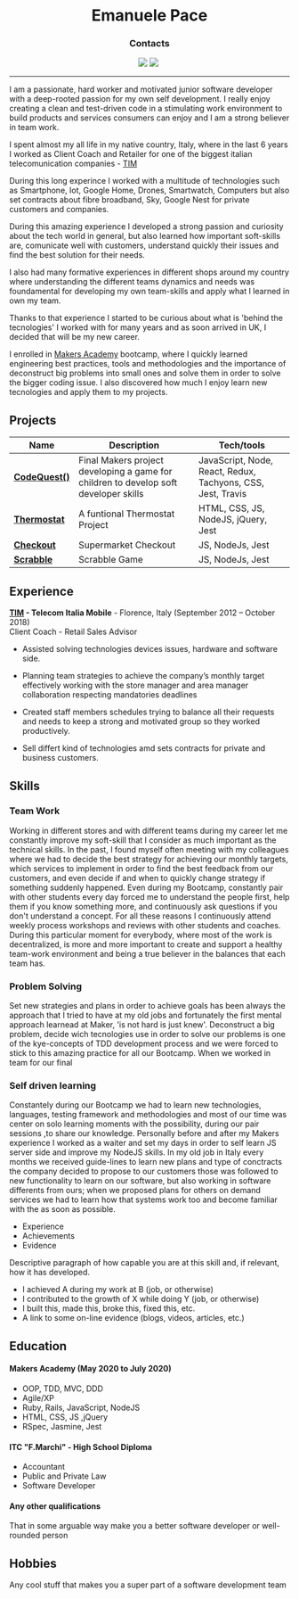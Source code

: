 <h1 align="center" >Emanuele Pace</h1>


<h3 align="center" >Contacts</h3>

<div align="center">
  
<a href="https://www.linkedin.com/in/emanuele-pace10/"><img src="https://img.shields.io/badge/LinkedIn-0077B5?style=for-the-badge&logo=linkedin&logoColor=white"></a> <a href="mailto:emanuele.10@utlook.it"><img src="https://img.shields.io/badge/Microsoft_Outlook-0078D4?style=for-the-badge&logo=microsoft-outlook&logoColor=white"></a> <a href="https://github.com/Emanuele-20"><img src="https://img.shields.io/badge/GitHub-100000?style=for-the-badge&logo=github&logoColor=white" alt=""></a>


</div>

---------------


I am a passionate, hard worker and motivated junior software developer with a deep-rooted passion for my own self development. I really enjoy creating a clean and test-driven code in a stimulating work environment to build products and services consumers can enjoy and I am a strong believer in team work.

I spent almost my all life in my native country, Italy, where in the last 6 years I worked as Client Coach and Retailer for one of the biggest italian telecomunication companies -  [TIM](https://www.tim.it/)

During this long experince I worked with a multitude of technologies such as Smartphone, Iot, Google Home, Drones, Smartwatch, Computers but also set contracts about fibre broadband, Sky, Google Nest for private customers and companies.

During this amazing experience I developed a strong passion and curiosity about the tech world in general, but also learned how important soft-skills are, comunicate well with customers, understand quickly their issues and find the best solution for their needs.

I also had many formative experiences in different shops around my country where understanding the different teams dynamics and needs was foundamental for developing my own team-skills and apply what I learned in own my team.

Thanks to that experience I started to be curious about what is 'behind the tecnologies' I worked with for many years and as soon arrived in UK, I decided that will be my new career.

I enrolled in  [Makers Academy](https://makers.tech/) bootcamp, where I quickly learned engineering best practices, tools and methodologies and the importance of deconstruct big problems into small ones and solve them in order to solve the bigger coding issue.
I also discovered how much I enjoy learn new tecnologies and apply them to my projects.

## Projects

| Name                         | Description       | Tech/tools        |
| ---------------------------- | ----------------- | ----------------- |
| [**CodeQuest()**](https://github.com/Emanuele-20/codeQuest)| Final Makers project developing a game for children to develop soft developer skills | JavaScript, Node, React, Redux, Tachyons, CSS, Jest, Travis|
| [**Thermostat**](https://github.com/Emanuele-20/Thermostat) | A funtional Thermostat Project  | HTML, CSS, JS, NodeJS, jQuery, Jest              |
| [**Checkout**](https://github.com/Emanuele-20/checkout) | Supermarket Checkout | JS, NodeJs, Jest              |
| [**Scrabble**](https://github.com/Emanuele-20/scrabble) | Scrabble Game | JS, NodeJs, Jest              |


## Experience

**[TIM](www.tim.it) - Telecom Italia Mobile** - Florence, Italy
(September 2012 – October 2018)  
Client Coach - Retail Sales Advisor 

* Assisted solving technologies devices issues, hardware and software side. 

* Planning team strategies to achieve the company’s monthly target effectively working with the store manager and area manager collaboration respecting mandatories deadlines

* Created staff members schedules trying to balance all their requests and needs to keep a strong and motivated group so they worked productively. 

* Sell differt kind of technologies amd sets contracts for private and business customers. 


## Skills

### Team Work

Working in different stores and with different teams during my career let me constantly improve my soft-skill that I consider as much important as the technical skills.
In the past, I found myself often meeting with my colleagues where we had to decide the best strategy for achieving our monthly targets, which services to implement in order to find the best feedback from our customers, and even decide if and when to quickly change strategy if something suddenly happened.
Even during my Bootcamp, constantly pair with other students every day forced me to understand the people first, help them if you know something more, and continuously ask questions if you don't understand a concept. 
For all these reasons I continuously attend weekly process workshops and reviews with other students and coaches.
During this particular moment for everybody, where most of the work is decentralized, is more and more important to create and support a healthy team-work environment and being a true believer in the balances that each team has.

### Problem Solving 

Set new strategies and plans in order to achieve goals has been always the approach that I tried to have at my old jobs and fortunately the first mental approach learnead at Maker, 'is not hard is just knew'.
Deconstruct a big problem, decide wich tecnologies use in order to solve our problems is one of the kye-concepts of TDD development process and we were forced to stick to this amazing practice for all our Bootcamp. 
When we worked in team for our final 

### Self driven learning

Constantely during our Bootcamp we had to learn new technologies, languages, testing framework and methodologies and most of our time was center on solo learning moments with the possibility, during our pair sessions ,to share our knowledge. Personally before and after my Makers experience I worked as a waiter and set my days in order to self learn JS server side and improve my NodeJS skills. In my old job in Italy every months we received guide-lines to learn new plans and type of conctracts the company decided to propose to our customers those was followed to new functionality to learn on our software, but also working in software differents from ours; when we proposed plans for others on demand services we had to learn how that systems work too and become familiar with the as soon as possible.

- Experience
- Achievements
- Evidence



Descriptive paragraph of how capable you are at this skill and, if relevant, how it has developed.

- I achieved A during my work at B (job, or otherwise)
- I contributed to the growth of X while doing Y (job, or otherwise)
- I built this, made this, broke this, fixed this, etc.
- A link to some on-line evidence (blogs, videos, articles, etc.)

## Education

#### Makers Academy (May 2020 to July 2020)

- OOP, TDD, MVC, DDD
- Agile/XP
- Ruby, Rails, JavaScript, NodeJS
- HTML, CSS, JS ,jQuery
- RSpec, Jasmine, Jest

#### ITC "F.Marchi" - High School Diploma 

- Accountant
- Public and Private Law
- Software Developer

#### Any other qualifications

That in some arguable way make you a better software developer or well-rounded person

## Hobbies

Any cool stuff that makes you a super part of a software development team
